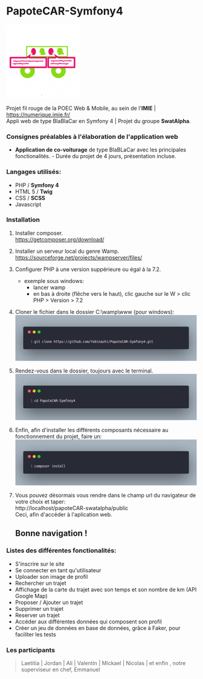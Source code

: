 # PapoteCAR-Symfony4

![logo](favicon.png "logo du projet")

Projet fil rouge de la POEC Web &amp; Mobile, au sein de l'**IMIE** | https://numerique.imie.fr/        
Appli web de type BlaBlaCar en Symfony 4 | Projet du groupe **SwatAlpha**.

### Consignes préalables à l'élaboration de l'application web
   
   - **Application de co-voiturage** de type BlaBLaCar avec les principales fonctionalités. 
    - Durée du projet de 4 jours, présentation incluse.
    
### Langages utilisés:

  - PHP / **Symfony 4**
  - HTML 5 / **Twig**
  - CSS / **SCSS**
  - Javascript
    
### Installation
    
1. Installer composer.      
  https://getcomposer.org/download/
2. Installer un serveur local du genre Wamp.
  https://sourceforge.net/projects/wampserver/files/        
3. Configurer PHP à une version suppérieure ou égal à la 7.2.
    - exemple sous windows: 
        - lancer wamp
        - en bas à droite (flêche vers le haut), clic gauche sur le W > clic PHP > Version > 7.2
4. Cloner le fichier dans le dossier C:\wamp\www (pour windows): 
![img1]( img1.png "avec la commande git clone https://github.com/Yobinashi/PapoteCAR-Symfony4.git")

5. Rendez-vous dans le dossier, toujours avec le terminal.
![img2](img2.png "cd papoteCAR-swatalpha")

6. Enfin, afin d'installer les différents composants nécessaire au fonctionnement du projet, faire un:
![img3](img3.png "composer install")

7. Vous pouvez désormais vous rendre dans le champ url du navigateur de votre choix et taper:       
   http://localhost/papoteCAR-swatalpha/public  
   Ceci, afin d'accéder à l'aplication web.
    ## Bonne navigation !

### Listes des différentes fonctionalités:

* S'inscrire sur le site
* Se connecter en tant qu'utilisateur
* Uploader son image de profil
* Rechercher un trajet
* Affichage de la carte du trajet avec son temps et son nombre de km (API Google Map)
* Proposer / Ajouter un trajet
* Supprimer un trajet
* Reserver un trajet
* Accéder aux différentes données qui composent son profil
* Créer un jeu de données en base de données, grâce à Faker, pour faciliter les tests

### Les participants
 
 > Laetitia | 
 > Jordan | 
 > Ali | 
 > Valentin | 
 > Mickael | 
 > Nicolas | 
 > et enfin , notre superviseur en chef, Emmanuel

### 


